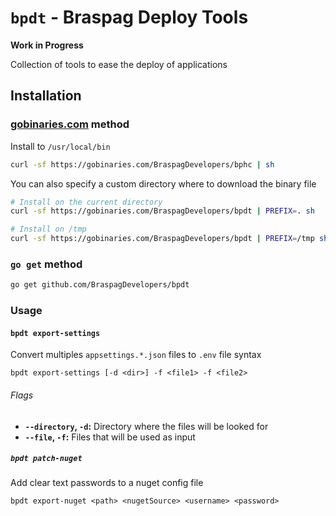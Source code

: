 `bpdt` - Braspag Deploy Tools
==========================
**Work in Progress**

Collection of tools to ease the deploy of applications



## Installation

### [gobinaries.com](gobinaries.com) method

Install to `/usr/local/bin`
```bash
curl -sf https://gobinaries.com/BraspagDevelopers/bphc | sh
```

You can also specify a custom directory where to download the binary file
```bash
# Install on the current directory
curl -sf https://gobinaries.com/BraspagDevelopers/bpdt | PREFIX=. sh
```
```bash
# Install on /tmp
curl -sf https://gobinaries.com/BraspagDevelopers/bpdt | PREFIX=/tmp sh
```

### `go get` method
```bash
go get github.com/BraspagDevelopers/bpdt
```

### Usage
#### `bpdt export-settings`
Convert multiples `appsettings.*.json` files to `.env` file syntax

```
bpdt export-settings [-d <dir>] -f <file1> -f <file2>
```

###### Flags
- **`--directory`, `-d`:** Directory where the files will be looked for
- **`--file`, `-f`:** Files that will be used as input

##### `bpdt patch-nuget`
Add clear text passwords to a nuget config file

```
bpdt export-nuget <path> <nugetSource> <username> <password>
```
